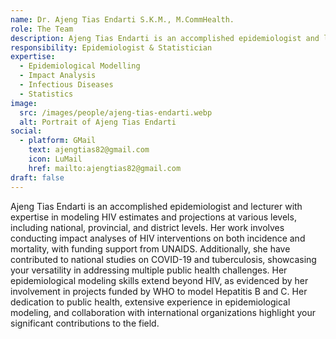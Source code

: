 ```yaml
---
name: Dr. Ajeng Tias Endarti S.K.M., M.CommHealth.
role: The Team
description: Ajeng Tias Endarti is an accomplished epidemiologist and lecturer with expertise in modeling HIV estimates and projections at various levels, including national, provincial, and district levels. Her work involves conducting impact analyses of HIV interventions on both incidence and mortality, with funding support from UNAIDS.
responsibility: Epidemiologist & Statistician
expertise:
  - Epidemiological Modelling
  - Impact Analysis
  - Infectious Diseases
  - Statistics
image:
  src: /images/people/ajeng-tias-endarti.webp
  alt: Portrait of Ajeng Tias Endarti
social:
  - platform: GMail
    text: ajengtias82@gmail.com
    icon: LuMail
    href: mailto:ajengtias82@gmail.com
draft: false
---
```


Ajeng Tias Endarti is an accomplished epidemiologist and lecturer with expertise in modeling HIV estimates and projections at various levels, including national, provincial, and district levels. Her work involves conducting impact analyses of HIV interventions on both incidence and mortality, with funding support from UNAIDS. Additionally, she have contributed to national studies on COVID-19 and tuberculosis, showcasing your versatility in addressing multiple public health challenges. Her epidemiological modeling skills extend beyond HIV, as evidenced by her involvement in projects funded by WHO to model Hepatitis B and C. Her dedication to public health, extensive experience in epidemiological modeling, and collaboration with international organizations highlight your significant contributions to the field.
